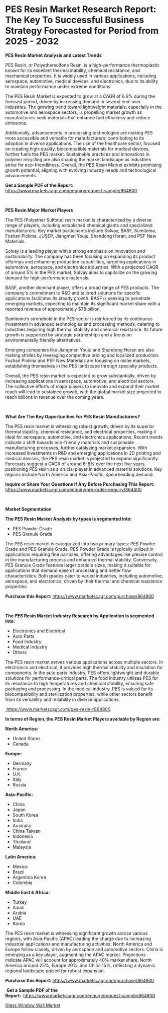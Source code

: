 <p><h1>PES Resin Market Research Report: The Key To Successful Business Strategy Forecasted for Period from 2025 - 2032</h1></p><p><strong>PES Resin Market Analysis and Latest Trends</strong></p>
<p><p>PES Resin, or Polyethersulfone Resin, is a high-performance thermoplastic known for its excellent thermal stability, chemical resistance, and mechanical properties. It is widely used in various applications, including aerospace, automotive, medical devices, and electronics, due to its ability to maintain performance under extreme conditions. </p><p>The PES Resin Market is expected to grow at a CAGR of 6.6% during the forecast period, driven by increasing demand in several end-user industries. The growing trend toward lightweight materials, especially in the automotive and aerospace sectors, is propelling market growth as manufacturers seek materials that enhance fuel efficiency and reduce emissions. </p><p>Additionally, advancements in processing technologies are making PES more accessible and versatile for manufacturers, contributing to its adoption in diverse applications. The rise of the healthcare sector, focused on creating high-quality, biocompatible materials for medical devices, further fuels the PES market. Sustainable practices and innovations in polymer recycling are also shaping the market landscape as industries strive for eco-friendliness. Overall, the PES Resin Market exhibits promising growth potential, aligning with evolving industry needs and technological advancements.</p></p>
<p><strong>Get a Sample PDF of the Report:&nbsp;</strong> <a href="https://www.marketscagr.com/enquiry/request-sample/864800?utm_campaign=3137&utm_medium=2&utm_source=Github&utm_content=ia&utm_term=01042025&utm_id=pes-resin">https://www.marketscagr.com/enquiry/request-sample/864800</a></p>
<p>&nbsp;</p>
<p><strong>PES Resin Major Market Players</strong></p>
<p><p>The PES (Polyether Sulfone) resin market is characterized by a diverse range of players, including established chemical giants and specialized manufacturers. Key market participants include Solvay, BASF, Sumitomo, Foshan Plolima, JUSEP, Jiangmen Youju, Shandong Horan, and PSF New Materials.</p><p>Solvay is a leading player with a strong emphasis on innovation and sustainability. The company has been focusing on expanding its product offerings and enhancing production capabilities, targeting applications in automotive, aerospace, and electronics industries. With a projected CAGR of around 5% in the PES market, Solvay aims to capitalize on the growing demand for high-performance materials.</p><p>BASF, another dominant player, offers a broad range of PES products. The company's commitment to R&D and tailored solutions for specific applications facilitates its steady growth. BASF is seeking to penetrate emerging markets, expecting to maintain its significant market share with a reported revenue of approximately $78 billion.</p><p>Sumitomo’s stronghold in the PES sector is reinforced by its continuous investment in advanced technologies and processing methods, catering to industries requiring high thermal stability and chemical resistance. Its future growth is supported by strategic partnerships and a focus on environmentally friendly alternatives.</p><p>Emerging companies like Jiangmen Youju and Shandong Horan are also making strides by leveraging competitive pricing and localized production. Foshan Plolima and PSF New Materials are focusing on niche markets, establishing themselves in the PES landscape through specialty products.</p><p>Overall, the PES resin market is expected to grow substantially, driven by increasing applications in aerospace, automotive, and electrical sectors. The collective efforts of major players to innovate and expand their market reach will lead to sustained growth, with the global market size projected to reach billions in revenue over the coming years.</p></p>
<p>&nbsp;</p>
<p><strong>What Are The Key Opportunities For PES Resin Manufacturers?</strong></p>
<p><p>The PES resin market is witnessing robust growth, driven by its superior thermal stability, chemical resistance, and electrical properties, making it ideal for aerospace, automotive, and electronics applications. Recent trends indicate a shift towards eco-friendly materials and sustainable manufacturing processes, further catalyzing market expansion. With increased investments in R&D and emerging applications in 3D printing and medical devices, the PES resin market is projected to expand significantly. Forecasts suggest a CAGR of around 6-8% over the next five years, positioning PES resin as a crucial player in advanced material solutions. Key regions include North America and Asia-Pacific, spearheading demand.</p></p>
<p><strong>Inquire or Share Your Questions If Any Before Purchasing This Report:</strong> <a href="https://www.marketscagr.com/enquiry/pre-order-enquiry/864800?utm_campaign=3137&utm_medium=2&utm_source=Github&utm_content=ia&utm_term=01042025&utm_id=pes-resin">https://www.marketscagr.com/enquiry/pre-order-enquiry/864800</a></p>
<p>&nbsp;</p>
<p><strong>Market Segmentation</strong></p>
<p><strong>The PES Resin Market Analysis by types is segmented into:</strong></p>
<p><ul><li>PES Powder Grade</li><li>PES Granule Grade</li></ul></p>
<p><p>The PES resin market is categorized into two primary types: PES Powder Grade and PES Granule Grade. PES Powder Grade is typically utilized in applications requiring fine particles, offering advantages like precise control in the manufacturing process and enhanced thermal stability. Conversely, PES Granule Grade features larger particle sizes, making it suitable for applications that demand ease of processing and better flow characteristics. Both grades cater to varied industries, including automotive, aerospace, and electronics, driven by their thermal and chemical resistance properties.</p></p>
<p><strong>Purchase this Report:&nbsp;</strong><a href="https://www.marketscagr.com/purchase/864800?utm_campaign=3137&utm_medium=2&utm_source=Github&utm_content=ia&utm_term=01042025&utm_id=pes-resin">https://www.marketscagr.com/purchase/864800</a></p>
<p>&nbsp;</p>
<p><strong>The PES Resin Market Industry Research by Application is segmented into:</strong></p>
<p><ul><li>Electronics and Electrical</li><li>Auto Parts</li><li>Food Industry</li><li>Medical Industry</li><li>Others</li></ul></p>
<p><p>The PES resin market serves various applications across multiple sectors. In electronics and electrical, it provides high thermal stability and insulation for components. In the auto parts industry, PES offers lightweight and durable solutions for performance-critical parts. The food industry utilizes PES for its resistance to high temperatures and chemical stability, ensuring safe packaging and processing. In the medical industry, PES is valued for its biocompatibility and sterilization properties, while other sectors benefit from its versatility and reliability in diverse applications.</p></p>
<p><a href="https://www.marketscagr.com/pes-resin-r864800?utm_campaign=3137&utm_medium=2&utm_source=Github&utm_content=ia&utm_term=01042025&utm_id=pes-resin">&nbsp;https://www.marketscagr.com/pes-resin-r864800</a></p>
<p><strong>In terms of Region, the PES Resin Market Players available by Region are:</strong></p>
<p>
    <p> <strong> North America: </strong>
        <ul>
            <li>United States</li>
            <li>Canada</li>
        </ul>
        </p> 
    <p> <strong> Europe: </strong>
        <ul>
            <li>Germany</li>
            <li>France</li>
            <li>U.K.</li>
            <li>Italy</li>
            <li>Russia</li>
        </ul>
        </p> 
    <p> <strong> Asia-Pacific: </strong>
        <ul>
            <li>China</li>
            <li>Japan</li>
            <li>South Korea</li>
            <li>India</li>
            <li>Australia</li>
            <li>China Taiwan</li>
            <li>Indonesia</li>
            <li>Thailand</li>
            <li>Malaysia</li>
        </ul>
        </p> 
    <p> <strong> Latin America: </strong>
        <ul>
            <li>Mexico</li>
            <li>Brazil</li>
            <li>Argentina Korea</li>
            <li>Colombia</li>
        </ul>
        </p> 
    <p> <strong> Middle East & Africa: </strong>
        <ul>
            <li>Turkey</li>
            <li>Saudi</li>
            <li>Arabia</li>
            <li>UAE</li>
            <li>Korea</li>
        </ul>
    </p>
    </p>
<p><p>The PES resin market is witnessing significant growth across various regions, with Asia-Pacific (APAC) leading the charge due to increasing industrial applications and manufacturing activities. North America and Europe follow closely, driven by aerospace and automotive sectors. China is emerging as a key player, augmenting the APAC market. Projections indicate APAC will account for approximately 40% market share, North America around 25%, Europe 20%, and China 15%, reflecting a dynamic regional landscape poised for robust expansion.</p></p>
<p><strong>Purchase this Report: </strong><a href="https://www.marketscagr.com/purchase/864800?utm_campaign=3137&utm_medium=2&utm_source=Github&utm_content=ia&utm_term=01042025&utm_id=pes-resin">https://www.marketscagr.com/purchase/864800</a></p>
<p>&nbsp;<strong>Get a Sample PDF of the Report:&nbsp;&nbsp;</strong><a href="https://www.marketscagr.com/enquiry/request-sample/864800?utm_campaign=3137&utm_medium=2&utm_source=Github&utm_content=ia&utm_term=01042025&utm_id=pes-resin">https://www.marketscagr.com/enquiry/request-sample/864800</a></p>
<p><strong></strong></p>
<p><p><a href="https://github.com/ugurgyuri/Market-Research-Report-List-1/blob/main/glass-window-wall-market.md?utm_campaign=3137&utm_medium=2&utm_source=Github&utm_content=ia&utm_term=01042025&utm_id=pes-resin">Glass Window Wall Market</a></p></p>